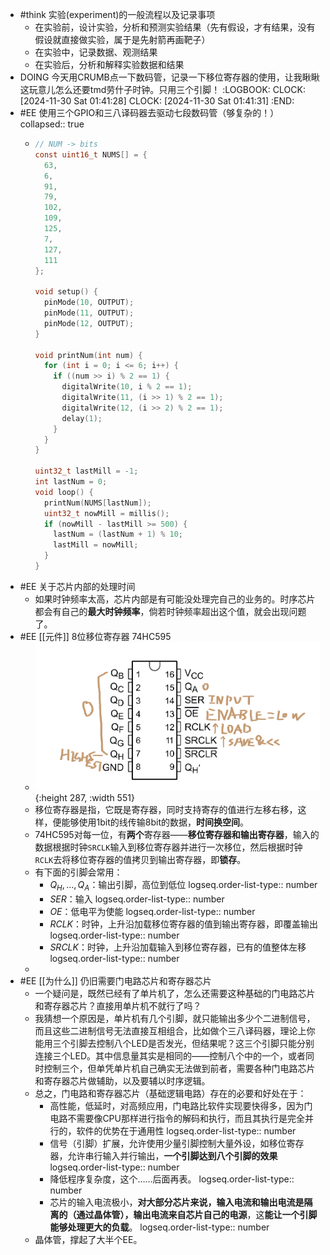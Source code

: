 - #think 实验(experiment)的一般流程以及记录事项
	- 在实验前，设计实验，分析和预测实验结果（先有假设，才有结果，没有假设就直接做实验，属于是先射箭再画靶子）
	- 在实验中，记录数据、观测结果
	- 在实验后，分析和解释实验数据和结果
- DOING 今天用CRUMB点一下数码管，记录一下移位寄存器的使用，让我瞅瞅这玩意儿怎么还要tmd劳什子时钟。只用三个引脚！
  :LOGBOOK:
  CLOCK: [2024-11-30 Sat 01:41:28]
  CLOCK: [2024-11-30 Sat 01:41:31]
  :END:
- #EE 使用三个GPIO和三八译码器去驱动七段数码管（够复杂的！）
  collapsed:: true
	- ```C
	  // NUM -> bits
	  const uint16_t NUMS[] = { 
	    63,
	    6,
	    91,
	    79,
	    102,
	    109,
	    125,
	    7,
	    127,
	    111
	  };
	  
	  void setup() {
	    pinMode(10, OUTPUT);
	    pinMode(11, OUTPUT);
	    pinMode(12, OUTPUT);
	  }
	  
	  void printNum(int num) {
	    for (int i = 0; i <= 6; i++) {
	      if ((num >> i) % 2 == 1) {
	        digitalWrite(10, i % 2 == 1);
	        digitalWrite(11, (i >> 1) % 2 == 1);
	        digitalWrite(12, (i >> 2) % 2 == 1);
	        delay(1);
	      }
	    }
	  }
	  
	  uint32_t lastMill = -1;
	  int lastNum = 0;
	  void loop() {
	    printNum(NUMS[lastNum]);
	    uint32_t nowMill = millis();
	    if (nowMill - lastMill >= 500) {
	      lastNum = (lastNum + 1) % 10;
	      lastMill = nowMill;
	    }
	  }
	  ```
- #EE 关于芯片内部的处理时间
	- 如果时钟频率太高，芯片内部是有可能没处理完自己的业务的。时序芯片都会有自己的**最大时钟频率**，倘若时钟频率超出这个值，就会出现问题了。
- #EE [[元件]] 8位移位寄存器 74HC595
	- ![image.png](../assets/image_1732957169635_0.png){:height 287, :width 551}
	- 移位寄存器是指，它既是寄存器，同时支持寄存的值进行左移右移，这样，便能够使用1bit的线传输8bit的数据，**时间换空间**。
	- 74HC595对每一位，有**两个**寄存器——**移位寄存器和输出寄存器**，输入的数据根据时钟`SRCLK`输入到移位寄存器并进行一次移位，然后根据时钟`RCLK`去将移位寄存器的值拷贝到输出寄存器，即**锁存**。
	- 有下面的引脚会常用：
		- $Q_H,...,Q_A$：输出引脚，高位到低位
		  logseq.order-list-type:: number
		- $SER$：输入
		  logseq.order-list-type:: number
		- $OE$：低电平为使能
		  logseq.order-list-type:: number
		- $RCLK$：时钟，上升沿加载移位寄存器的值到输出寄存器，即覆盖输出
		  logseq.order-list-type:: number
		- $SRCLK$：时钟，上升沿加载输入到移位寄存器，已有的值整体左移
		  logseq.order-list-type:: number
	-
- #EE [[为什么]] 仍旧需要门电路芯片和寄存器芯片
	- 一个疑问是，既然已经有了单片机了，怎么还需要这种基础的门电路芯片和寄存器芯片？直接用单片机不就行了吗？
	- 我猜想一个原因是，单片机有几个引脚，就只能输出多少个二进制信号，而且这些二进制信号无法直接互相组合，比如做个三八译码器，理论上你能用三个引脚去控制八个LED是否发光，但结果呢？这三个引脚只能分别连接三个LED。其中信息量其实是相同的——控制八个中的一个，或者同时控制三个，但单凭单片机自己确实无法做到前者，需要各种门电路芯片和寄存器芯片做辅助，以及要辅以时序逻辑。
	- 总之，门电路和寄存器芯片（基础逻辑电路）存在的必要和好处在于：
		- 高性能，低延时，对高频应用，门电路比软件实现要快得多，因为门电路不需要像CPU那样进行指令的解码和执行，而且其执行是完全并行的，软件的优势在于通用性
		  logseq.order-list-type:: number
		- 信号（引脚）扩展，允许使用少量引脚控制大量外设，如移位寄存器，允许串行输入并行输出，**一个引脚达到八个引脚的效果**
		  logseq.order-list-type:: number
		- 降低程序复杂度，这个……后面再表。
		  logseq.order-list-type:: number
		- 芯片的输入电流极小，**对大部分芯片来说，输入电流和输出电流是隔离的（通过晶体管），输出电流来自芯片自己的电源**，这**能让一个引脚能够处理更大的负载**。
		  logseq.order-list-type:: number
	- 晶体管，撑起了大半个EE。